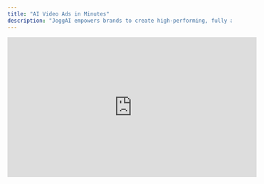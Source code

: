 ```yaml
---
title: "AI Video Ads in Minutes"
description: "JoggAI empowers brands to create high-performing, fully automated AI video ads. Turn any product link into a high-converting video ad in just minutes. From auto-generating product photo shoots to creating stunning avatar-led UGC explainers, every video is powered by cutting-edge AI video models. Whether you’re showcasing a physical item or a digital service, you can instantly produce multilingual, platform-ready content."
---
```


<iframe width="560" height="315" src="https://www.youtube.com/embed/Ocop1x9VBTw" title="YouTube video player" frameborder="0" allow="accelerometer; autoplay; clipboard-write; encrypted-media; gyroscope; picture-in-picture; web-share" referrerpolicy="strict-origin-when-cross-origin" allowfullscreen></iframe>